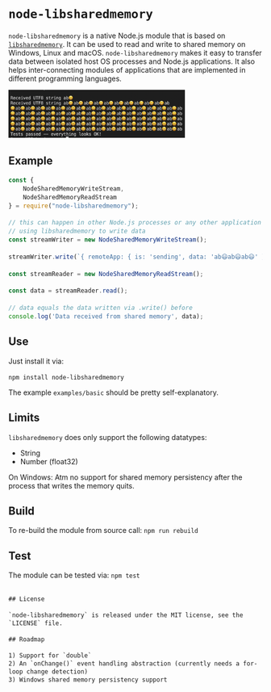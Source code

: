 # `node-libsharedmemory`

`node-libsharedmemory` is a native Node.js module that is based on [`libsharedmemory`](https://github.com/kyr0/libsharedmemory). It can be used to read and write to shared memory on Windows, Linux and macOS. `node-libsharedmemory` makes it easy to transfer data between isolated host OS processes and Node.js applications. It also helps inter-connecting modules of applications that are implemented in different programming languages.

<img src="screenshot.png" width="350px" />

## Example

```js
const {
    NodeSharedMemoryWriteStream,
    NodeSharedMemoryReadStream
} = require("node-libsharedmemory");

// this can happen in other Node.js processes or any other application
// using libsharedmemory to write data
const streamWriter = new NodeSharedMemoryWriteStream();

streamWriter.write(`{ remoteApp: { is: 'sending', data: 'ab😃ab😃ab😃' } }`);

const streamReader = new NodeSharedMemoryReadStream();

const data = streamReader.read();

// data equals the data written via .write() before
console.log('Data received from shared memory', data);
```

## Use

Just install it via:

`npm install node-libsharedmemory`

The example `examples/basic` should be pretty self-explanatory.

## Limits

`libsharedmemory` does only support the following datatypes:
- String
- Number (float32)

On Windows: Atm no support for shared memory persistency after the process 
that writes the memory quits.

## Build

To re-build the module from source call: `npm run rebuild`

## Test

The module can be tested via: `npm test`

```

## License

`node-libsharedmemory` is released under the MIT license, see the `LICENSE` file.

## Roadmap

1) Support for `double`
2) An `onChange()` event handling abstraction (currently needs a for-loop change detection)
3) Windows shared memory persistency support